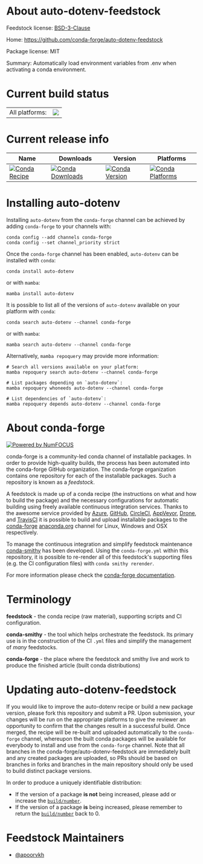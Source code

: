 About auto-dotenv-feedstock
===========================

Feedstock license: [BSD-3-Clause](https://github.com/conda-forge/auto-dotenv-feedstock/blob/main/LICENSE.txt)

Home: https://github.com/conda-forge/auto-dotenv-feedstock

Package license: MIT

Summary: Automatically load environment variables from .env when activating a conda environment.

Current build status
====================


<table><tr><td>All platforms:</td>
    <td>
      <a href="https://dev.azure.com/conda-forge/feedstock-builds/_build/latest?definitionId=21121&branchName=main">
        <img src="https://dev.azure.com/conda-forge/feedstock-builds/_apis/build/status/auto-dotenv-feedstock?branchName=main">
      </a>
    </td>
  </tr>
</table>

Current release info
====================

| Name | Downloads | Version | Platforms |
| --- | --- | --- | --- |
| [![Conda Recipe](https://img.shields.io/badge/recipe-auto--dotenv-green.svg)](https://anaconda.org/conda-forge/auto-dotenv) | [![Conda Downloads](https://img.shields.io/conda/dn/conda-forge/auto-dotenv.svg)](https://anaconda.org/conda-forge/auto-dotenv) | [![Conda Version](https://img.shields.io/conda/vn/conda-forge/auto-dotenv.svg)](https://anaconda.org/conda-forge/auto-dotenv) | [![Conda Platforms](https://img.shields.io/conda/pn/conda-forge/auto-dotenv.svg)](https://anaconda.org/conda-forge/auto-dotenv) |

Installing auto-dotenv
======================

Installing `auto-dotenv` from the `conda-forge` channel can be achieved by adding `conda-forge` to your channels with:

```
conda config --add channels conda-forge
conda config --set channel_priority strict
```

Once the `conda-forge` channel has been enabled, `auto-dotenv` can be installed with `conda`:

```
conda install auto-dotenv
```

or with `mamba`:

```
mamba install auto-dotenv
```

It is possible to list all of the versions of `auto-dotenv` available on your platform with `conda`:

```
conda search auto-dotenv --channel conda-forge
```

or with `mamba`:

```
mamba search auto-dotenv --channel conda-forge
```

Alternatively, `mamba repoquery` may provide more information:

```
# Search all versions available on your platform:
mamba repoquery search auto-dotenv --channel conda-forge

# List packages depending on `auto-dotenv`:
mamba repoquery whoneeds auto-dotenv --channel conda-forge

# List dependencies of `auto-dotenv`:
mamba repoquery depends auto-dotenv --channel conda-forge
```


About conda-forge
=================

[![Powered by
NumFOCUS](https://img.shields.io/badge/powered%20by-NumFOCUS-orange.svg?style=flat&colorA=E1523D&colorB=007D8A)](https://numfocus.org)

conda-forge is a community-led conda channel of installable packages.
In order to provide high-quality builds, the process has been automated into the
conda-forge GitHub organization. The conda-forge organization contains one repository
for each of the installable packages. Such a repository is known as a *feedstock*.

A feedstock is made up of a conda recipe (the instructions on what and how to build
the package) and the necessary configurations for automatic building using freely
available continuous integration services. Thanks to the awesome service provided by
[Azure](https://azure.microsoft.com/en-us/services/devops/), [GitHub](https://github.com/),
[CircleCI](https://circleci.com/), [AppVeyor](https://www.appveyor.com/),
[Drone](https://cloud.drone.io/welcome), and [TravisCI](https://travis-ci.com/)
it is possible to build and upload installable packages to the
[conda-forge](https://anaconda.org/conda-forge) [anaconda.org](https://anaconda.org/)
channel for Linux, Windows and OSX respectively.

To manage the continuous integration and simplify feedstock maintenance
[conda-smithy](https://github.com/conda-forge/conda-smithy) has been developed.
Using the ``conda-forge.yml`` within this repository, it is possible to re-render all of
this feedstock's supporting files (e.g. the CI configuration files) with ``conda smithy rerender``.

For more information please check the [conda-forge documentation](https://conda-forge.org/docs/).

Terminology
===========

**feedstock** - the conda recipe (raw material), supporting scripts and CI configuration.

**conda-smithy** - the tool which helps orchestrate the feedstock.
                   Its primary use is in the construction of the CI ``.yml`` files
                   and simplify the management of *many* feedstocks.

**conda-forge** - the place where the feedstock and smithy live and work to
                  produce the finished article (built conda distributions)


Updating auto-dotenv-feedstock
==============================

If you would like to improve the auto-dotenv recipe or build a new
package version, please fork this repository and submit a PR. Upon submission,
your changes will be run on the appropriate platforms to give the reviewer an
opportunity to confirm that the changes result in a successful build. Once
merged, the recipe will be re-built and uploaded automatically to the
`conda-forge` channel, whereupon the built conda packages will be available for
everybody to install and use from the `conda-forge` channel.
Note that all branches in the conda-forge/auto-dotenv-feedstock are
immediately built and any created packages are uploaded, so PRs should be based
on branches in forks and branches in the main repository should only be used to
build distinct package versions.

In order to produce a uniquely identifiable distribution:
 * If the version of a package **is not** being increased, please add or increase
   the [``build/number``](https://docs.conda.io/projects/conda-build/en/latest/resources/define-metadata.html#build-number-and-string).
 * If the version of a package **is** being increased, please remember to return
   the [``build/number``](https://docs.conda.io/projects/conda-build/en/latest/resources/define-metadata.html#build-number-and-string)
   back to 0.

Feedstock Maintainers
=====================

* [@apoorvkh](https://github.com/apoorvkh/)

